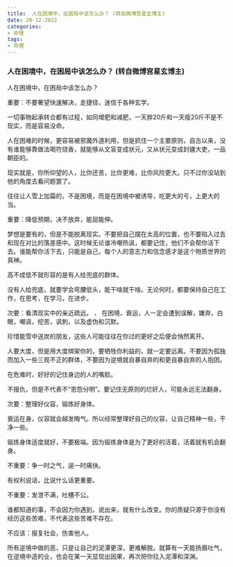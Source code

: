 ```yaml
---
title:  人在困境中，在困局中该怎么办？ (转自微博宫星玄博主)
date: 20-12-2022
categories:
- 命理
tags:
- 命理
---
```


###  人在困境中，在困局中该怎么办？ (转自微博宫星玄博主)

人在困境中，在困局中该怎么办？

重要：不要奢望快速解决，走捷径，迷信于各种玄学。

一切事物起承转合都有过程，如同增肥和减肥，一天胖20斤和一天瘦20斤不是不现实，而是容易没命。

人在困难的时候，更容易被邪魔外道利用，但是抓住一个主要原则，自古以来，没有谁能够靠做法喝符烧香，就能够从文盲变成状元，又从状元变成封疆大吏，一品朝臣的。

现实就是，你所仰望的人，比你还苦，比你更难，比你风险更大。只不过你没站到他的角度去看问题罢了。

往往让人雪上加霜的，不是困境，而是在困境中被诱导，吃更大的亏，上更大的当。

重要：降低预期，决不放弃，能屈能伸。

梦想是要有的，但是不能脱离现实。不要把自己摆在太高的位置，也不要陷入过去和现在对比的落差感中。这时候无论谁冷嘲热讽，都要记住，他们不会帮你活下去。谁能帮你活下去，只能是自己，每个人的意志力和信念感才是这个物质世界的真神。

高不成低不就形容的是有人给兜底的群体。

没有人给兜底，就要学会弯腰低头，能干啥就干啥。无论何时，都要保持自己在工作，在思考，在学习，在进步。

次要：看清现实中的亲近疏远。
、
在困境，衰运，人一定会遭到误解，嫌弃，白眼，嘲讽，挖苦，讽刺，以及虚伪和沉默。

珍惜能雪中送炭的朋友，这些人可能往往在你过的更好之后便会悄然离开。

人要大度，但是用大度绑架你的，要牺牲你利益的，就一定要远离。不要因为孤独而加入一些三观不正的群体，不要因为逆境就自暴自弃的和更自暴自弃的人抱团。

在危难时，好好的记住身边的人的嘴脸。

不报仇，但是不代表不“恩怨分明”。要记住无原则的烂好人，可能永远无法翻身。

次要：整理好仪容，锻炼好身体。

衰运在身，仪容就会越发晦气。所以经常整理好自己的仪容，让自己精神一些，干净一些。

锻炼身体适度就好，不要极端。因为锻炼身体是为了更好的活着，活着就有机会翻身。

不重要：争一时之气，逞一时痛快。

有权利说话，比说什么话更重要。

不重要：发泄不满，吐槽不公。

谁都知道的事，不会因为你遇到，说出来，就有什么改变。你的质疑只源于你没有经历这些苦难，不代表这些苦难不存在。

不应该：报复社会，伤害他人。

所有逆境中做的恶，只是让自己的泥潭更深，更难解脱。就算有一天能扬眉吐气，在逆境中造的业，也会在某一天显现出因果，再次把你拉入泥潭和深渊。